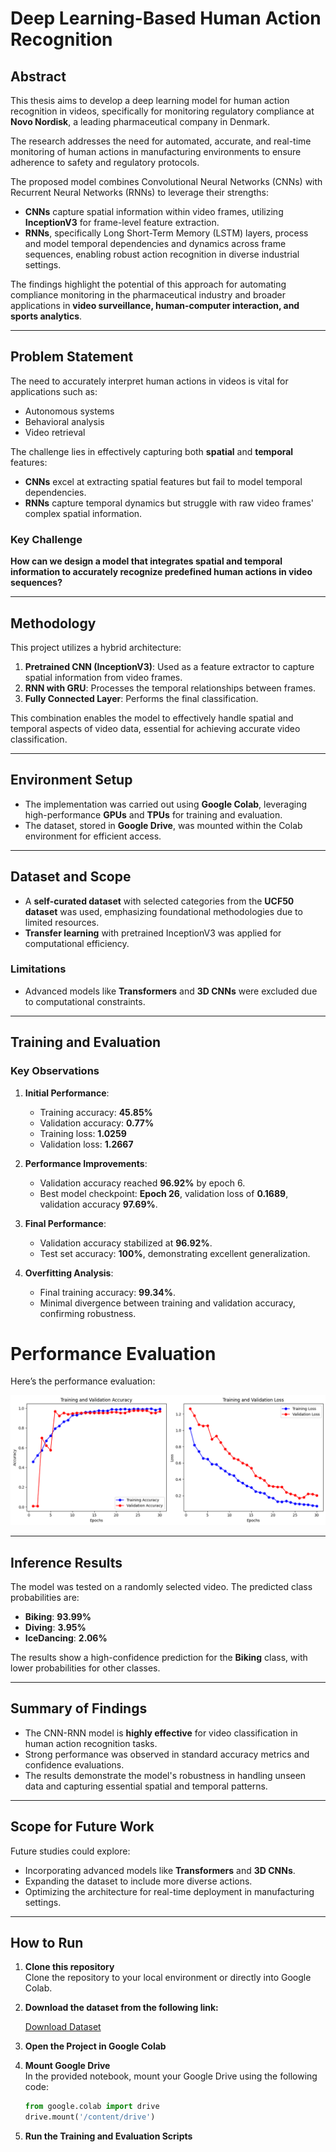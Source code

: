 # Deep Learning-Based Human Action Recognition

## Abstract  
This thesis aims to develop a deep learning model for human action recognition in videos, specifically for monitoring regulatory compliance at **Novo Nordisk**, a leading pharmaceutical company in Denmark.

The research addresses the need for automated, accurate, and real-time monitoring of human actions in manufacturing environments to ensure adherence to safety and regulatory protocols.  

The proposed model combines Convolutional Neural Networks (CNNs) with Recurrent Neural Networks (RNNs) to leverage their strengths:  
- **CNNs** capture spatial information within video frames, utilizing **InceptionV3** for frame-level feature extraction.  
- **RNNs**, specifically Long Short-Term Memory (LSTM) layers, process and model temporal dependencies and dynamics across frame sequences, enabling robust action recognition in diverse industrial settings.  

The findings highlight the potential of this approach for automating compliance monitoring in the pharmaceutical industry and broader applications in **video surveillance, human-computer interaction, and sports analytics**.

---

## Problem Statement  
The need to accurately interpret human actions in videos is vital for applications such as:  
- Autonomous systems  
- Behavioral analysis  
- Video retrieval  

The challenge lies in effectively capturing both **spatial** and **temporal** features:  
- **CNNs** excel at extracting spatial features but fail to model temporal dependencies.  
- **RNNs** capture temporal dynamics but struggle with raw video frames' complex spatial information.  

### Key Challenge  
**How can we design a model that integrates spatial and temporal information to accurately recognize predefined human actions in video sequences?**

---

## Methodology  
This project utilizes a hybrid architecture:  
1. **Pretrained CNN (InceptionV3)**: Used as a feature extractor to capture spatial information from video frames.  
2. **RNN with GRU**: Processes the temporal relationships between frames.  
3. **Fully Connected Layer**: Performs the final classification.  

This combination enables the model to effectively handle spatial and temporal aspects of video data, essential for achieving accurate video classification.

---

## Environment Setup  
- The implementation was carried out using **Google Colab**, leveraging high-performance **GPUs** and **TPUs** for training and evaluation.  
- The dataset, stored in **Google Drive**, was mounted within the Colab environment for efficient access.

---

## Dataset and Scope  
- A **self-curated dataset** with selected categories from the **UCF50 dataset** was used, emphasizing foundational methodologies due to limited resources.  
- **Transfer learning** with pretrained InceptionV3 was applied for computational efficiency.  

### Limitations  
- Advanced models like **Transformers** and **3D CNNs** were excluded due to computational constraints.  

---

## Training and Evaluation  

### Key Observations  
1. **Initial Performance**:  
   - Training accuracy: **45.85%**  
   - Validation accuracy: **0.77%**  
   - Training loss: **1.0259**  
   - Validation loss: **1.2667**  

2. **Performance Improvements**:  
   - Validation accuracy reached **96.92%** by epoch 6.  
   - Best model checkpoint: **Epoch 26**, validation loss of **0.1689**, validation accuracy **97.69%**.  

3. **Final Performance**:  
   - Validation accuracy stabilized at **96.92%**.  
   - Test set accuracy: **100%**, demonstrating excellent generalization.  

4. **Overfitting Analysis**:  
   - Final training accuracy: **99.34%**.  
   - Minimal divergence between training and validation accuracy, confirming robustness.
  

# Performance Evaluation

Here’s the performance evaluation:

![Performance Evaluation](https://raw.githubusercontent.com/basharbd/Human-Action-Recognition/main/Screenshots/Performance%20Evaluation.png)


---

## Inference Results  
The model was tested on a randomly selected video. The predicted class probabilities are:  
- **Biking**: **93.99%**  
- **Diving**: **3.95%**  
- **IceDancing**: **2.06%**  

The results show a high-confidence prediction for the **Biking** class, with lower probabilities for other classes.

---

## Summary of Findings  
- The CNN-RNN model is **highly effective** for video classification in human action recognition tasks.  
- Strong performance was observed in standard accuracy metrics and confidence evaluations.  
- The results demonstrate the model's robustness in handling unseen data and capturing essential spatial and temporal patterns.

---

## Scope for Future Work  
Future studies could explore:  
- Incorporating advanced models like **Transformers** and **3D CNNs**.  
- Expanding the dataset to include more diverse actions.  
- Optimizing the architecture for real-time deployment in manufacturing settings.

---

## How to Run  
1. **Clone this repository**  
   Clone the repository to your local environment or directly into Google Colab.

2. **Download the dataset from the following link:**  
   
   [Download Dataset](https://drive.google.com/drive/folders/1BusNDTMVlfGu4ID5E5yvYOPC9i1TrZ1s?usp=sharing)

3. **Open the Project in Google Colab**  
  

4. **Mount Google Drive**  
   In the provided notebook, mount your Google Drive using the following code:
   ```python
   from google.colab import drive
   drive.mount('/content/drive')

5. **Run the Training and Evaluation Scripts**  
  
